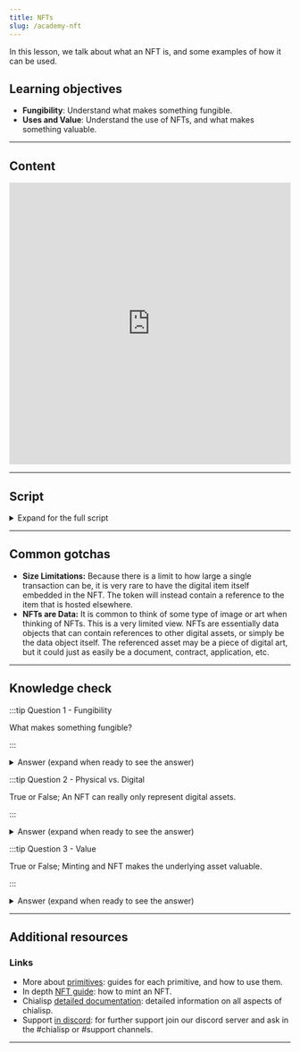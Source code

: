 ```yaml
---
title: NFTs
slug: /academy-nft
---
```


In this lesson, we talk about what an NFT is, and some examples of how it can be used.

## Learning objectives

- **Fungibility**: Understand what makes something fungible.
- **Uses and Value**: Understand the use of NFTs, and what makes something valuable.

---

## Content

<div class="videoWrapper">
<iframe width="100%" height="504" src="https://www.youtube.com/embed/R5ndeLzHtZQ" frameborder="0" allowfullscreen="allowfullscreen"></iframe>
</div>

---

## Script

<details>

<summary> Expand for the full script </summary>

0:00\
NFTs, or non-fungible tokens, can be used to provide proof of ownership, handle licenses and royalties, and ensure uniqueness for digital entities and even real-world items.

0:20
Let's start at the basics. An item is non-fungible if it can not be interchanged for another identical item. For example, an original painting, a driver's license, or even a family heirloom. These items are unique and can't be substituted for something of "equal value" since any other item would not have the same properties.

0:40
Since digital items can be inherently duplicated, we need to pair the item with something that isn't. An NFT is a token on the blockchain that represents an item. This item could be physical and the NFT is a sort of registry of ownership on the blockchain, or the item could be digital, with the NFT serving as the non-interchangeable component.

1:00
NFTs can be used to provide ownership provenance, such as the sale and resale of digital art. They can also provide a mechanism of distributing royalties to the original author upon resale.

1:20
NFTs can also provide a method of verifying and transferring more ethereal concepts such as digital memberships and ecosystem specific assets.
It's an important point that just because something is non-fungible, it is not inherently valuable. For example, a family heirloom is non-fungible, and may have emotional value to one person,

1:40
but it does not have true value outside of a specific context. NFTs are a tool that is useful for providing a new way to work with digital items. They do not themselves create value.

</details>

---

## Common gotchas

- **Size Limitations:** Because there is a limit to how large a single transaction can be, it is very rare to have the digital item itself embedded in the NFT. The token will instead contain a reference to the item that is hosted elsewhere.
- **NFTs are Data:** It is common to think of some type of image or art when thinking of NFTs. This is a very limited view. NFTs are essentially data objects that can contain references to other digital assets, or simply be the data object itself. The referenced asset may be a piece of digital art, but it could just as easily be a document, contract, application, etc.

---

## Knowledge check

:::tip Question 1 - Fungibility

What makes something fungible?

:::

<details>

<summary> Answer (expand when ready to see the answer)  </summary>

Something is fungibile if it can be easily substituted for another item.

</details>

:::tip Question 2 - Physical vs. Digital

True or False; An NFT can really only represent digital assets.

:::

<details>

<summary> Answer (expand when ready to see the answer)  </summary>

False. An NFT can also represent physical assets, and serves as a registry on the blockchain.

</details>

:::tip Question 3 - Value

True or False; Minting and NFT makes the underlying asset valuable.

:::

<details>

<summary> Answer (expand when ready to see the answer) </summary>

False. Simply being an NFT does not make it valuable. NFTs are a tool to handle digital assets in a new way.

</details>

---

## Additional resources

### Links

- More about [primitives](https://docs.chia.net/guides/primitives/): guides for each primitive, and how to use them.
- In depth [NFT guide](https://docs.chia.net/guides/nft-intro/): how to mint an NFT.
- Chialisp [detailed documentation](https://chialisp.com/): detailed information on all aspects of chialisp.
- Support [in discord](https://discord.gg/chia): for further support join our discord server and ask in the #chialisp or #support channels.

---
